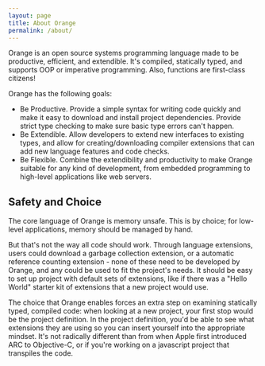 ```yaml
---
layout: page
title: About Orange
permalink: /about/
---
```


Orange is an open source systems programming language made to be productive, efficient, and extendible. It's compiled, statically typed, and supports OOP or imperative programming. Also, functions are first-class citizens!

Orange has the following goals:

- Be Productive. Provide a simple syntax for writing code quickly and make it easy to download and install project dependencies. Provide strict type checking to make sure basic type errors can't happen.
- Be Extendible. Allow developers to extend new interfaces to existing types, and allow for creating/downloading compiler extensions that can add new language features and code checks.
- Be Flexible. Combine the extendibility and productivity to make Orange suitable for any kind of development, from embedded programming to high-level applications like web servers.

## Safety and Choice

The core language of Orange is memory unsafe. This is by choice; for low-level applications, memory should be managed by hand.

But that's not the way all code should work. Through language extensions, users could download a garbage collection extension, or a automatic reference counting extension - none of these need to be developed by Orange, and any could be used to fit the project's needs. It should be easy to set up project with default sets of extensions, like if there was a "Hello World" starter kit of extensions that a new project would use.

The choice that Orange enables forces an extra step on examining statically typed, compiled code: when looking at a new project, your first stop would be the project definition. In the project definition, you'd be able to see what extensions they are using so you can insert yourself into the appropriate mindset. It's not radically different than from when Apple first introduced ARC to Objective-C, or if you're working on a javascript project that transpiles the code.
